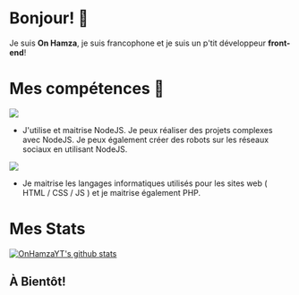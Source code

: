 # Bonjour! 👋
Je suis **On Hamza**, je suis francophone et je suis un p'tit développeur __front-end__!

# Mes compétences 💫
 ![](https://i.imgur.com/lbz51f9.png)
- J'utilise et maitrise NodeJS.
Je peux réaliser des projets complexes avec NodeJS.
Je peux également créer des robots sur les réseaux sociaux en utilisant NodeJS.

 ![](https://i.imgur.com/jHqJKXy.png)
 - Je maitrise les langages informatiques utilisés pour les sites web
 ( HTML  / CSS  / JS  ) et je maitrise également PHP.

# Mes Stats

[![OnHamzaYT's github stats](https://github-readme-stats.vercel.app/api?username=OnHamzaYT)](https://github.com/anuraghazra/github-readme-stats)

## À Bientôt!
